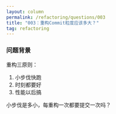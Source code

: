 ```yaml
---
layout: column
permalink: /refactoring/questions/003
title: "003：重构Commit粒度应该多大？"
tag: refactoring
---
```


### 问题背景

重构三原则：

1. 小步伐快跑
2. 时刻都要好
3. 性能以后搞

小步伐是多小，每重构一次都要提交一次吗？
